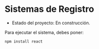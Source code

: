 <h1> Sistemas de Registro</h1>

- Estado del proyecto: En construcción.

Para ejecutar el sistema, debes poner: 

```npm install react```
